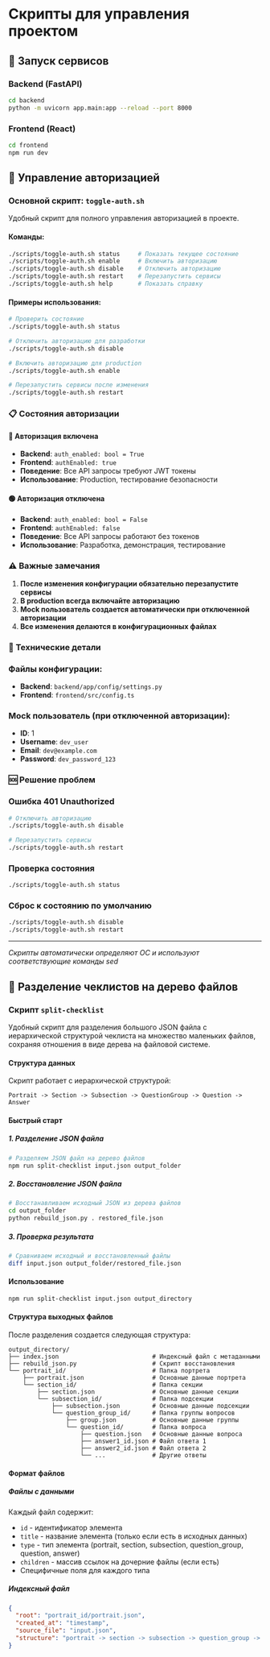# Скрипты для управления проектом

## 🚀 Запуск сервисов

### Backend (FastAPI)
```bash
cd backend
python -m uvicorn app.main:app --reload --port 8000
```

### Frontend (React)
```bash
cd frontend
npm run dev
```

## 🔐 Управление авторизацией

### Основной скрипт: `toggle-auth.sh`

Удобный скрипт для полного управления авторизацией в проекте.

#### Команды:
```bash
./scripts/toggle-auth.sh status     # Показать текущее состояние
./scripts/toggle-auth.sh enable     # Включить авторизацию
./scripts/toggle-auth.sh disable    # Отключить авторизацию
./scripts/toggle-auth.sh restart    # Перезапустить сервисы
./scripts/toggle-auth.sh help       # Показать справку
```

#### Примеры использования:
```bash
# Проверить состояние
./scripts/toggle-auth.sh status

# Отключить авторизацию для разработки
./scripts/toggle-auth.sh disable

# Включить авторизацию для production
./scripts/toggle-auth.sh enable

# Перезапустить сервисы после изменения
./scripts/toggle-auth.sh restart
```

### 📋 Состояния авторизации

#### 🔴 Авторизация включена
- **Backend**: `auth_enabled: bool = True`
- **Frontend**: `authEnabled: true`
- **Поведение**: Все API запросы требуют JWT токены
- **Использование**: Production, тестирование безопасности

#### 🟢 Авторизация отключена
- **Backend**: `auth_enabled: bool = False`
- **Frontend**: `authEnabled: false`
- **Поведение**: Все API запросы работают без токенов
- **Использование**: Разработка, демонстрация, тестирование

### ⚠️ Важные замечания

1. **После изменения конфигурации обязательно перезапустите сервисы**
2. **В production всегда включайте авторизацию**
3. **Mock пользователь создается автоматически при отключенной авторизации**
4. **Все изменения делаются в конфигурационных файлах**

### 🔧 Технические детали

### Файлы конфигурации:
- **Backend**: `backend/app/config/settings.py`
- **Frontend**: `frontend/src/config.ts`

### Mock пользователь (при отключенной авторизации):
- **ID**: 1
- **Username**: `dev_user`
- **Email**: `dev@example.com`
- **Password**: `dev_password_123`

### 🆘 Решение проблем

### Ошибка 401 Unauthorized
```bash
# Отключить авторизацию
./scripts/toggle-auth.sh disable

# Перезапустить сервисы
./scripts/toggle-auth.sh restart
```

### Проверка состояния
```bash
./scripts/toggle-auth.sh status
```

### Сброс к состоянию по умолчанию
```bash
./scripts/toggle-auth.sh disable
./scripts/toggle-auth.sh restart
```

---

*Скрипты автоматически определяют ОС и используют соответствующие команды sed*

## 📁 Разделение чеклистов на дерево файлов

### Скрипт `split-checklist`

Удобный скрипт для разделения большого JSON файла с иерархической структурой чеклиста на множество маленьких файлов, сохраняя отношения в виде дерева на файловой системе.

#### Структура данных

Скрипт работает с иерархической структурой:
```
Portrait -> Section -> Subsection -> QuestionGroup -> Question -> Answer
```

#### Быстрый старт

##### 1. Разделение JSON файла
```bash
# Разделяем JSON файл на дерево файлов
npm run split-checklist input.json output_folder
```

##### 2. Восстановление JSON файла
```bash
# Восстанавливаем исходный JSON из дерева файлов
cd output_folder
python rebuild_json.py . restored_file.json
```

##### 3. Проверка результата
```bash
# Сравниваем исходный и восстановленный файлы
diff input.json output_folder/restored_file.json
```

#### Использование

```bash
npm run split-checklist input.json output_directory
```

#### Структура выходных файлов

После разделения создается следующая структура:

```
output_directory/
├── index.json                          # Индексный файл с метаданными
├── rebuild_json.py                     # Скрипт восстановления
└── portrait_id/                        # Папка портрета
    ├── portrait.json                   # Основные данные портрета
    └── section_id/                     # Папка секции
        ├── section.json                # Основные данные секции
        └── subsection_id/              # Папка подсекции
            ├── subsection.json         # Основные данные подсекции
            └── question_group_id/      # Папка группы вопросов
                ├── group.json          # Основные данные группы
                └── question_id/        # Папка вопроса
                    ├── question.json   # Основные данные вопроса
                    ├── answer1_id.json # Файл ответа 1
                    ├── answer2_id.json # Файл ответа 2
                    └── ...             # Другие ответы
```

#### Формат файлов

##### Файлы с данными
Каждый файл содержит:
- `id` - идентификатор элемента
- `title` - название элемента (только если есть в исходных данных)
- `type` - тип элемента (portrait, section, subsection, question_group, question, answer)
- `children` - массив ссылок на дочерние файлы (если есть)
- Специфичные поля для каждого типа

##### Индексный файл
```json
{
  "root": "portrait_id/portrait.json",
  "created_at": "timestamp",
  "source_file": "input.json",
  "structure": "portrait -> section -> subsection -> question_group -> question -> answer"
}
```
